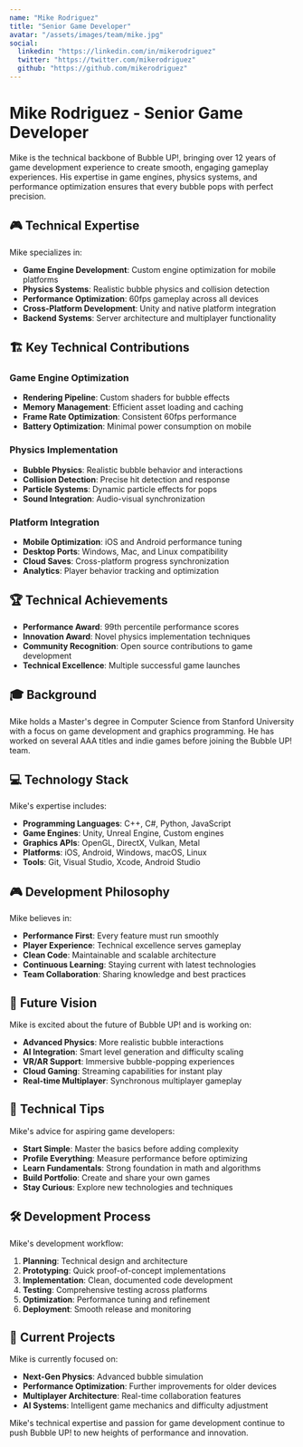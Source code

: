```yaml
---
name: "Mike Rodriguez"
title: "Senior Game Developer"
avatar: "/assets/images/team/mike.jpg"
social:
  linkedin: "https://linkedin.com/in/mikerodriguez"
  twitter: "https://twitter.com/mikerodriguez"
  github: "https://github.com/mikerodriguez"
---
```


# Mike Rodriguez - Senior Game Developer

Mike is the technical backbone of Bubble UP!, bringing over 12 years of game development experience to create smooth, engaging gameplay experiences. His expertise in game engines, physics systems, and performance optimization ensures that every bubble pops with perfect precision.

## 🎮 Technical Expertise

Mike specializes in:

- **Game Engine Development**: Custom engine optimization for mobile platforms
- **Physics Systems**: Realistic bubble physics and collision detection
- **Performance Optimization**: 60fps gameplay across all devices
- **Cross-Platform Development**: Unity and native platform integration
- **Backend Systems**: Server architecture and multiplayer functionality

## 🏗️ Key Technical Contributions

### Game Engine Optimization
- **Rendering Pipeline**: Custom shaders for bubble effects
- **Memory Management**: Efficient asset loading and caching
- **Frame Rate Optimization**: Consistent 60fps performance
- **Battery Optimization**: Minimal power consumption on mobile

### Physics Implementation
- **Bubble Physics**: Realistic bubble behavior and interactions
- **Collision Detection**: Precise hit detection and response
- **Particle Systems**: Dynamic particle effects for pops
- **Sound Integration**: Audio-visual synchronization

### Platform Integration
- **Mobile Optimization**: iOS and Android performance tuning
- **Desktop Ports**: Windows, Mac, and Linux compatibility
- **Cloud Saves**: Cross-platform progress synchronization
- **Analytics**: Player behavior tracking and optimization

## 🏆 Technical Achievements

- **Performance Award**: 99th percentile performance scores
- **Innovation Award**: Novel physics implementation techniques
- **Community Recognition**: Open source contributions to game development
- **Technical Excellence**: Multiple successful game launches

## 🎓 Background

Mike holds a Master's degree in Computer Science from Stanford University with a focus on game development and graphics programming. He has worked on several AAA titles and indie games before joining the Bubble UP! team.

## 💻 Technology Stack

Mike's expertise includes:

- **Programming Languages**: C++, C#, Python, JavaScript
- **Game Engines**: Unity, Unreal Engine, Custom engines
- **Graphics APIs**: OpenGL, DirectX, Vulkan, Metal
- **Platforms**: iOS, Android, Windows, macOS, Linux
- **Tools**: Git, Visual Studio, Xcode, Android Studio

## 🎮 Development Philosophy

Mike believes in:

- **Performance First**: Every feature must run smoothly
- **Player Experience**: Technical excellence serves gameplay
- **Clean Code**: Maintainable and scalable architecture
- **Continuous Learning**: Staying current with latest technologies
- **Team Collaboration**: Sharing knowledge and best practices

## 🔮 Future Vision

Mike is excited about the future of Bubble UP! and is working on:

- **Advanced Physics**: More realistic bubble interactions
- **AI Integration**: Smart level generation and difficulty scaling
- **VR/AR Support**: Immersive bubble-popping experiences
- **Cloud Gaming**: Streaming capabilities for instant play
- **Real-time Multiplayer**: Synchronous multiplayer gameplay

## 💬 Technical Tips

Mike's advice for aspiring game developers:

- **Start Simple**: Master the basics before adding complexity
- **Profile Everything**: Measure performance before optimizing
- **Learn Fundamentals**: Strong foundation in math and algorithms
- **Build Portfolio**: Create and share your own games
- **Stay Curious**: Explore new technologies and techniques

## 🛠️ Development Process

Mike's development workflow:

1. **Planning**: Technical design and architecture
2. **Prototyping**: Quick proof-of-concept implementations
3. **Implementation**: Clean, documented code development
4. **Testing**: Comprehensive testing across platforms
5. **Optimization**: Performance tuning and refinement
6. **Deployment**: Smooth release and monitoring

## 🎯 Current Projects

Mike is currently focused on:

- **Next-Gen Physics**: Advanced bubble simulation
- **Performance Optimization**: Further improvements for older devices
- **Multiplayer Architecture**: Real-time collaboration features
- **AI Systems**: Intelligent game mechanics and difficulty adjustment

Mike's technical expertise and passion for game development continue to push Bubble UP! to new heights of performance and innovation. 